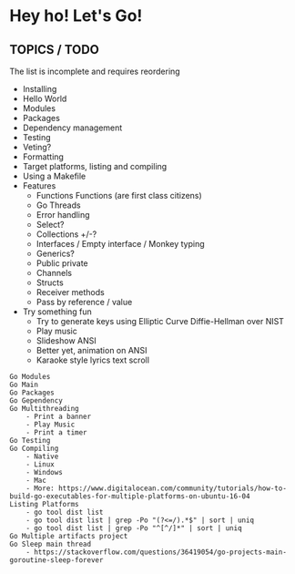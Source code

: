 # Hey ho! Let's Go!

## TOPICS / TODO

The list is incomplete and requires reordering

- Installing
- Hello World
- Modules
- Packages
- Dependency management
- Testing
- Veting?
- Formatting
- Target platforms, listing and compiling
- Using a Makefile
- Features
  - Functions Functions (are first class citizens)
  - Go Threads
  - Error handling
  - Select?
  - Collections +/-?
  - Interfaces / Empty interface / Monkey typing
  - Generics?
  - Public private
  - Channels
  - Structs
  - Receiver methods
  - Pass by reference / value
- Try something fun
  - Try to generate keys using Elliptic Curve Diffie-Hellman over NIST
  - Play music
  - Slideshow ANSI
  - Better yet, animation on ANSI
  - Karaoke style lyrics text scroll
 
```Tex
Go Modules
Go Main
Go Packages
Go Gependency
Go Multithreading
	- Print a banner
	- Play Music
	- Print a timer
Go Testing
Go Compiling
	- Native
	- Linux
	- Windows
	- Mac
	- More: https://www.digitalocean.com/community/tutorials/how-to-build-go-executables-for-multiple-platforms-on-ubuntu-16-04
Listing Platforms
	- go tool dist list
	- go tool dist list | grep -Po "(?<=/).*$" | sort | uniq
	- go tool dist list | grep -Po "^[^/]*" | sort | uniq
Go Multiple artifacts project
Go Sleep main thread
	- https://stackoverflow.com/questions/36419054/go-projects-main-goroutine-sleep-forever
```

